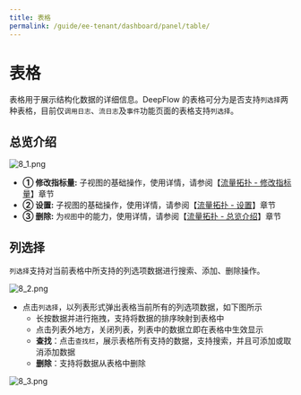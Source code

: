 ```yaml
---
title: 表格
permalink: /guide/ee-tenant/dashboard/panel/table/
---
```

# 表格

表格用于展示结构化数据的详细信息。DeepFlow 的表格可分为是否支持`列选择`两种表格，目前仅`调用日志`、`流日志`及`事件`功能页面的表格支持`列选择`。

## 总览介绍

![8_1.png](https://yunshan-guangzhou.oss-cn-beijing.aliyuncs.com/pub/pic/2023091965097c8f63754.png)

- **① 修改指标量:** 子视图的基础操作，使用详情，请参阅【[流量拓扑 - 修改指标量](./topology/)】章节
- **② 设置:** 子视图的基础操作，使用详情，请参阅【[流量拓扑 - 设置](./topology/)】章节
- **③ 删除:** 为`视图`中的能力，使用详情，请参阅【[流量拓扑 - 总览介绍](./topology/)】章节

## 列选择

`列选择`支持对当前表格中所支持的列选项数据进行搜索、添加、删除操作。

![8_2.png](https://yunshan-guangzhou.oss-cn-beijing.aliyuncs.com/pub/pic/2023091965097e179e551.png)

- 点击`列选择`，以列表形式弹出表格当前所有的列选项数据，如下图所示
  - 长按数据并进行拖拽，支持将数据的排序映射到表格中
  - 点击列表外地方，关闭列表，列表中的数据立即在表格中生效显示
  - **查找**：点击`查找栏`，展示表格所有支持的数据，支持搜索，并且可添加或取消添加数据
  - **删除**：支持将数据从表格中删除
  
![8_3.png](https://yunshan-guangzhou.oss-cn-beijing.aliyuncs.com/pub/pic/2023091965097f10e648a.png)
